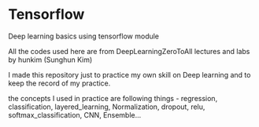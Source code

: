 # Tensorflow
Deep learning basics using tensorflow module

All the codes used here are from DeepLearningZeroToAll lectures and labs by hunkim (Sunghun Kim)

I made this repository just to practice my own skill on Deep learning and to keep the record of my practice.

the concepts I used in practice are following things - regression, classification, layered_learning, Normalization, dropout, relu, softmax_classification, CNN, Ensemble...
